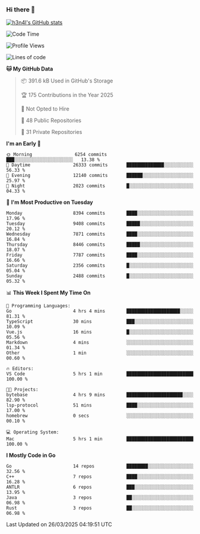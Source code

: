 ### Hi there 👋

[![h3n4l's GitHub stats](https://github-readme-stats.vercel.app/api?username=h3n4l&count_private=true&show_icons=true&theme=radical)](https://github.com/h3n4l/github-readme-stats)

<!--START_SECTION:waka-->
![Code Time](http://img.shields.io/badge/Code%20Time-2%2C110%20hrs%2055%20mins-blue)

![Profile Views](http://img.shields.io/badge/Profile%20Views-0-blue)

![Lines of code](https://img.shields.io/badge/From%20Hello%20World%20I%27ve%20Written-15.7%20million%20lines%20of%20code-blue)

**🐱 My GitHub Data** 

> 📦 391.6 kB Used in GitHub's Storage 
 > 
> 🏆 175 Contributions in the Year 2025
 > 
> 🚫 Not Opted to Hire
 > 
> 📜 48 Public Repositories 
 > 
> 🔑 31 Private Repositories 
 > 
**I'm an Early 🐤** 

```text
🌞 Morning                6254 commits        ███░░░░░░░░░░░░░░░░░░░░░░   13.38 % 
🌆 Daytime                26333 commits       ██████████████░░░░░░░░░░░   56.33 % 
🌃 Evening                12140 commits       ██████░░░░░░░░░░░░░░░░░░░   25.97 % 
🌙 Night                  2023 commits        █░░░░░░░░░░░░░░░░░░░░░░░░   04.33 % 
```
📅 **I'm Most Productive on Tuesday** 

```text
Monday                   8394 commits        ████░░░░░░░░░░░░░░░░░░░░░   17.96 % 
Tuesday                  9408 commits        █████░░░░░░░░░░░░░░░░░░░░   20.12 % 
Wednesday                7871 commits        ████░░░░░░░░░░░░░░░░░░░░░   16.84 % 
Thursday                 8446 commits        █████░░░░░░░░░░░░░░░░░░░░   18.07 % 
Friday                   7787 commits        ████░░░░░░░░░░░░░░░░░░░░░   16.66 % 
Saturday                 2356 commits        █░░░░░░░░░░░░░░░░░░░░░░░░   05.04 % 
Sunday                   2488 commits        █░░░░░░░░░░░░░░░░░░░░░░░░   05.32 % 
```


📊 **This Week I Spent My Time On** 

```text
💬 Programming Languages: 
Go                       4 hrs 4 mins        ████████████████████░░░░░   81.31 % 
TypeScript               30 mins             ███░░░░░░░░░░░░░░░░░░░░░░   10.09 % 
Vue.js                   16 mins             █░░░░░░░░░░░░░░░░░░░░░░░░   05.56 % 
Markdown                 4 mins              ░░░░░░░░░░░░░░░░░░░░░░░░░   01.34 % 
Other                    1 min               ░░░░░░░░░░░░░░░░░░░░░░░░░   00.60 % 

🔥 Editors: 
VS Code                  5 hrs 1 min         █████████████████████████   100.00 % 

🐱‍💻 Projects: 
bytebase                 4 hrs 9 mins        █████████████████████░░░░   82.90 % 
lsp-protocol             51 mins             ████░░░░░░░░░░░░░░░░░░░░░   17.00 % 
homebrew                 0 secs              ░░░░░░░░░░░░░░░░░░░░░░░░░   00.10 % 

💻 Operating System: 
Mac                      5 hrs 1 min         █████████████████████████   100.00 % 
```

**I Mostly Code in Go** 

```text
Go                       14 repos            ████████░░░░░░░░░░░░░░░░░   32.56 % 
C++                      7 repos             ████░░░░░░░░░░░░░░░░░░░░░   16.28 % 
ANTLR                    6 repos             ███░░░░░░░░░░░░░░░░░░░░░░   13.95 % 
Java                     3 repos             ██░░░░░░░░░░░░░░░░░░░░░░░   06.98 % 
Rust                     3 repos             ██░░░░░░░░░░░░░░░░░░░░░░░   06.98 % 
```




 Last Updated on 26/03/2025 04:19:51 UTC
<!--END_SECTION:waka-->

